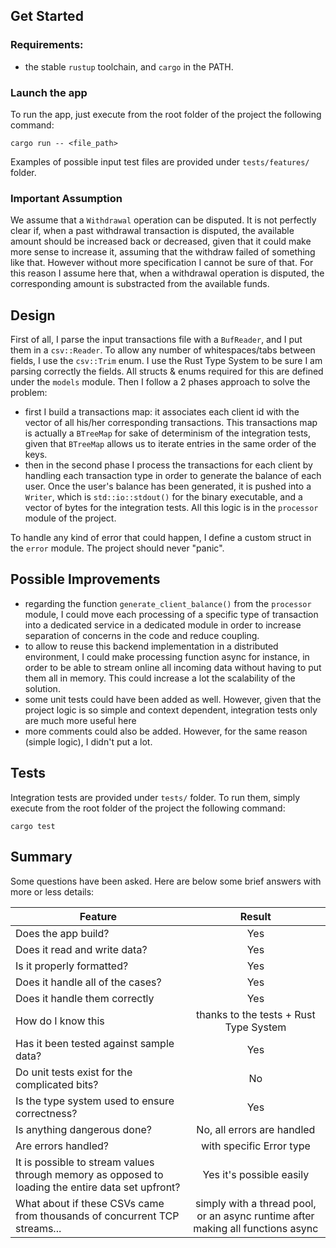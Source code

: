 ## Get Started

### Requirements:
- the stable `rustup` toolchain, and `cargo` in the PATH.

### Launch the app
To run the app, just execute from the root folder of the project the following command:
```shell
cargo run -- <file_path>
```
Examples of possible input test files are provided under `tests/features/` folder.

### Important Assumption
We assume that a `Withdrawal` operation can be disputed. It is not perfectly clear if, when a past withdrawal transaction is disputed, the available amount should be increased back or decreased, given that it could make more sense to increase it, assuming that the withdraw failed of something like that. However without more specification I cannot be sure of that. For this reason I assume here that, when a withdrawal operation is disputed, the corresponding amount is substracted from the available funds.

## Design
First of all, I parse the input transactions file with a `BufReader`, and I put them in a `csv::Reader`. To allow any number of whitespaces/tabs between fields, I use the `csv::Trim` enum. I use the Rust Type System to be sure I am parsing correctly the fields. All structs & enums required for this are defined under the `models` module.
Then I follow a 2 phases approach to solve the problem:
- first I build a transactions map: it associates each client id with the vector of all his/her corresponding transactions. This transactions map is actually a `BTreeMap` for sake of determinism of the integration tests, given that `BTreeMap` allows us to iterate entries in the same order of the keys. 
- then in the second phase I process the transactions for each client by handling each transaction type in order to generate the balance of each user. Once the user's balance has been generated, it is pushed into a `Writer`, which is `std::io::stdout()` for the binary executable, and a vector of bytes for the integration tests. 
All this logic is in the `processor` module of the project.

To handle any kind of error that could happen, I define a custom struct in the `error` module. The project should never "panic".

## Possible Improvements
- regarding the function `generate_client_balance()` from the `processor` module, I could move each processing of a specific type of transaction into a dedicated service in a dedicated module in order to increase separation of concerns in the code and reduce coupling.
- to allow to reuse this backend implementation in a distributed environment, I could make processing function async for instance, in order to be able to stream online all incoming data without having to put them all in memory. This could increase a lot the scalability of the solution.
- some unit tests could have been added as well. However, given that the project logic is so simple and context dependent, integration tests only are much more useful here
- more comments could also be added. However, for the same reason (simple logic), I didn't put a lot.

## Tests

Integration tests are provided under `tests/` folder. To run them, simply execute from the root folder of the project the following command:

```shell
cargo test
```

## Summary
Some questions have been asked. Here are below some brief answers with more or less details:

|Feature       | Result      | 
|---           |:-:          |
| Does the app build?             |    Yes         |  
| Does it read and write data?             |   Yes          |         
| Is it properly formatted?             |     Yes        |         
| Does it handle all of the cases?           |    Yes         |  
| Does it handle them correctly            |    Yes         |  
| How do I know this           |    thanks to the tests + Rust Type System        |  
| Has it been tested against sample data?          |    Yes         |  
| Do unit tests exist for the complicated bits?            |    No         |  
| Is the type system used to ensure correctness?            |    Yes         |  
| Is anything dangerous done?            |    No, all errors are handled         |  
| Are errors handled?         |    with specific Error type         |  
| It is possible to stream values through memory as opposed to loading the entire data set upfront?        |    Yes it's possible easily      |  
| What about if these CSVs came from thousands of concurrent TCP streams...       |    simply with a thread pool, or an async runtime after making all functions async       |  



